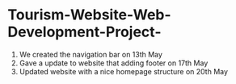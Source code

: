 # Tourism-Website-Web-Development-Project-

1. We created the navigation bar on 13th May
2. Gave a update to website that adding footer on 17th May
3. Updated website with a nice homepage structure on 20th May
